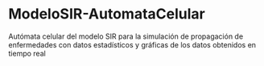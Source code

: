 # ModeloSIR-AutomataCelular
Autómata celular del modelo SIR para la simulación de propagación de enfermedades con datos estadísticos y gráficas de los datos obtenidos en tiempo real
